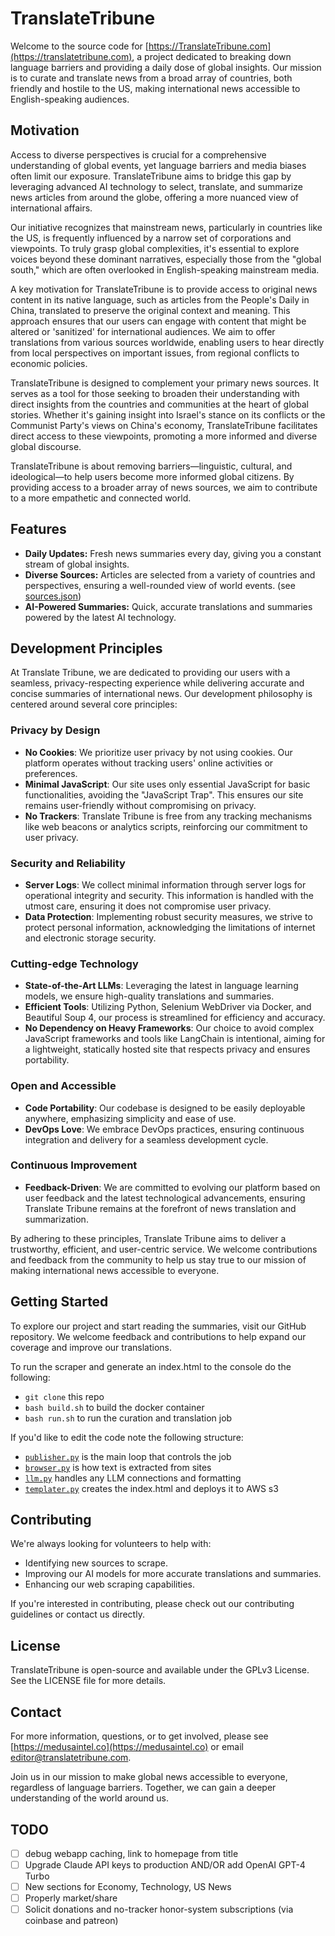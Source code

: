 # TranslateTribune

Welcome to the source code for [https://TranslateTribune.com](https://translatetribune.com), a project dedicated to breaking down language barriers and providing a daily dose of global insights. Our mission is to curate and translate news from a broad array of countries, both friendly and hostile to the US, making international news accessible to English-speaking audiences.

## Motivation

Access to diverse perspectives is crucial for a comprehensive understanding of global events, yet language barriers and media biases often limit our exposure. TranslateTribune aims to bridge this gap by leveraging advanced AI technology to select, translate, and summarize news articles from around the globe, offering a more nuanced view of international affairs.

Our initiative recognizes that mainstream news, particularly in countries like the US, is frequently influenced by a narrow set of corporations and viewpoints. To truly grasp global complexities, it's essential to explore voices beyond these dominant narratives, especially those from the "global south," which are often overlooked in English-speaking mainstream media.

A key motivation for TranslateTribune is to provide access to original news content in its native language, such as articles from the People's Daily in China, translated to preserve the original context and meaning. This approach ensures that our users can engage with content that might be altered or 'sanitized' for international audiences. We aim to offer translations from various sources worldwide, enabling users to hear directly from local perspectives on important issues, from regional conflicts to economic policies.

TranslateTribune is designed to complement your primary news sources. It serves as a tool for those seeking to broaden their understanding with direct insights from the countries and communities at the heart of global stories. Whether it's gaining insight into Israel's stance on its conflicts or the Communist Party's views on China's economy, TranslateTribune facilitates direct access to these viewpoints, promoting a more informed and diverse global discourse.

TranslateTribune is about removing barriers—linguistic, cultural, and ideological—to help users become more informed global citizens. By providing access to a broader array of news sources, we aim to contribute to a more empathetic and connected world.

## Features

- **Daily Updates:** Fresh news summaries every day, giving you a constant stream of global insights.
- **Diverse Sources:** Articles are selected from a variety of countries and perspectives, ensuring a well-rounded view of world events. (see [sources.json](./sources.json))
- **AI-Powered Summaries:** Quick, accurate translations and summaries powered by the latest AI technology.

## Development Principles

At Translate Tribune, we are dedicated to providing our users with a seamless, privacy-respecting experience while delivering accurate and concise summaries of international news. Our development philosophy is centered around several core principles:

### Privacy by Design
- **No Cookies**: We prioritize user privacy by not using cookies. Our platform operates without tracking users' online activities or preferences.
- **Minimal JavaScript**: Our site uses only essential JavaScript for basic functionalities, avoiding the "JavaScript Trap". This ensures our site remains user-friendly without compromising on privacy.
- **No Trackers**: Translate Tribune is free from any tracking mechanisms like web beacons or analytics scripts, reinforcing our commitment to user privacy.

### Security and Reliability
- **Server Logs**: We collect minimal information through server logs for operational integrity and security. This information is handled with the utmost care, ensuring it does not compromise user privacy.
- **Data Protection**: Implementing robust security measures, we strive to protect personal information, acknowledging the limitations of internet and electronic storage security.

### Cutting-edge Technology
- **State-of-the-Art LLMs**: Leveraging the latest in language learning models, we ensure high-quality translations and summaries.
- **Efficient Tools**: Utilizing Python, Selenium WebDriver via Docker, and Beautiful Soup 4, our process is streamlined for efficiency and accuracy.
- **No Dependency on Heavy Frameworks**: Our choice to avoid complex JavaScript frameworks and tools like LangChain is intentional, aiming for a lightweight, statically hosted site that respects privacy and ensures portability.

### Open and Accessible
- **Code Portability**: Our codebase is designed to be easily deployable anywhere, emphasizing simplicity and ease of use.
- **DevOps Love**: We embrace DevOps practices, ensuring continuous integration and delivery for a seamless development cycle.

### Continuous Improvement
- **Feedback-Driven**: We are committed to evolving our platform based on user feedback and the latest technological advancements, ensuring Translate Tribune remains at the forefront of news translation and summarization.

By adhering to these principles, Translate Tribune aims to deliver a trustworthy, efficient, and user-centric service. We welcome contributions and feedback from the community to help us stay true to our mission of making international news accessible to everyone.

## Getting Started

To explore our project and start reading the summaries, visit our GitHub repository. We welcome feedback and contributions to help expand our coverage and improve our translations.

To run the scraper and generate an index.html to the console do the following:
* ```git clone``` this repo
* ```bash build.sh``` to build the docker container
* ```bash run.sh``` to run the curation and translation job

If you'd like to edit the code note the following structure:
* [```publisher.py```](./publisher.py) is the main loop that controls the job
* [```browser.py```](./browser.py) is how text is extracted from sites
* [```llm.py```](./llm.py) handles any LLM connections and formatting
* [```templater.py```](./templater.py) creates the index.html and deploys it to AWS s3

## Contributing

We're always looking for volunteers to help with:

- Identifying new sources to scrape.
- Improving our AI models for more accurate translations and summaries.
- Enhancing our web scraping capabilities.

If you're interested in contributing, please check out our contributing guidelines or contact us directly.

## License

TranslateTribune is open-source and available under the GPLv3 License. See the LICENSE file for more details.

## Contact

For more information, questions, or to get involved, please see [https://medusaintel.co](https://medusaintel.co) or email [editor@translatetribune.com](mailto:editor@translatetribune.com).

Join us in our mission to make global news accessible to everyone, regardless of language barriers. Together, we can gain a deeper understanding of the world around us.

## TODO 
- [ ] debug webapp caching, link to homepage from title
- [ ] Upgrade Claude API keys to production AND/OR add OpenAI GPT-4 Turbo
- [ ] New sections for Economy, Technology, US News
- [ ] Properly market/share
- [ ] Solicit donations and no-tracker honor-system subscriptions (via coinbase and patreon)

